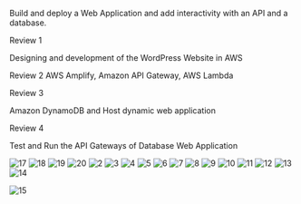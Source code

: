 
Build and deploy a Web Application and add interactivity with an API and a database.

Review 1

Designing and development of the WordPress Website in AWS

Review 2
AWS Amplify, Amazon API Gateway, AWS Lambda

Review 3

Amazon DynamoDB and Host dynamic web application

Review 4

Test and Run the API Gateways of Database Web Application

![17](https://user-images.githubusercontent.com/87887948/231457203-ab1574b7-7c15-4d01-90e3-1730c43d463f.jpg)
![18](https://user-images.githubusercontent.com/87887948/231457207-85a2250d-f269-46f6-aa4f-f8e930f5e71f.jpg)
![19](https://user-images.githubusercontent.com/87887948/231457263-f59e9078-1ed8-47c7-a95d-120d4839b42b.jpg)
![20](https://user-images.githubusercontent.com/87887948/231457269-9904bc4c-b8af-40e0-b07c-550d3c11666b.jpg)
![2](https://user-images.githubusercontent.com/87887948/231457417-7f9fb5db-5f54-4d6a-8413-d4df017331f2.jpg)
![3](https://user-images.githubusercontent.com/87887948/231457433-09691366-ed2a-415f-92aa-7e14a8f5e05a.jpg)
![4](https://user-images.githubusercontent.com/87887948/231457439-878e23f5-8a9b-4153-991b-1fcdc79b6569.jpg)
![5](https://user-images.githubusercontent.com/87887948/231457518-2f1c4452-fce6-4385-814b-30e6f64caabd.jpg)
![6](https://user-images.githubusercontent.com/87887948/231457580-8c95af24-9816-4f07-bb50-459f25092e2c.jpg)
![7](https://user-images.githubusercontent.com/87887948/231457587-441de11c-6146-4448-88df-bba9cf088365.jpg)
![8](https://user-images.githubusercontent.com/87887948/231457636-bbccb049-d734-42c1-8984-b9b272dad59c.jpg)
![9](https://user-images.githubusercontent.com/87887948/231457643-d130d477-fc5d-4ecc-8de3-d35438e39dd4.jpg)
![10](https://user-images.githubusercontent.com/87887948/231457650-467759c0-378b-45dd-919e-e34ead044d7a.jpg)
![11](https://user-images.githubusercontent.com/87887948/231457698-ea3f468e-72ed-4d49-857f-c7dbfa55902b.jpg)
![12](https://user-images.githubusercontent.com/87887948/231457707-5bc70ba4-ab5a-467f-bcbd-bb03b13ab82b.jpg)
![13](https://user-images.githubusercontent.com/87887948/231457714-fd2c13e4-e3b0-4676-82bb-292475289b72.jpg)
![14](https://user-images.githubusercontent.com/87887948/231457719-4bf3dae1-48aa-4e9b-9488-cf3a6c40e229.jpg)


![15](https://user-images.githubusercontent.com/87887948/231456760-714fd493-5362-45b6-acd0-31c5728c3b27.jpg)


